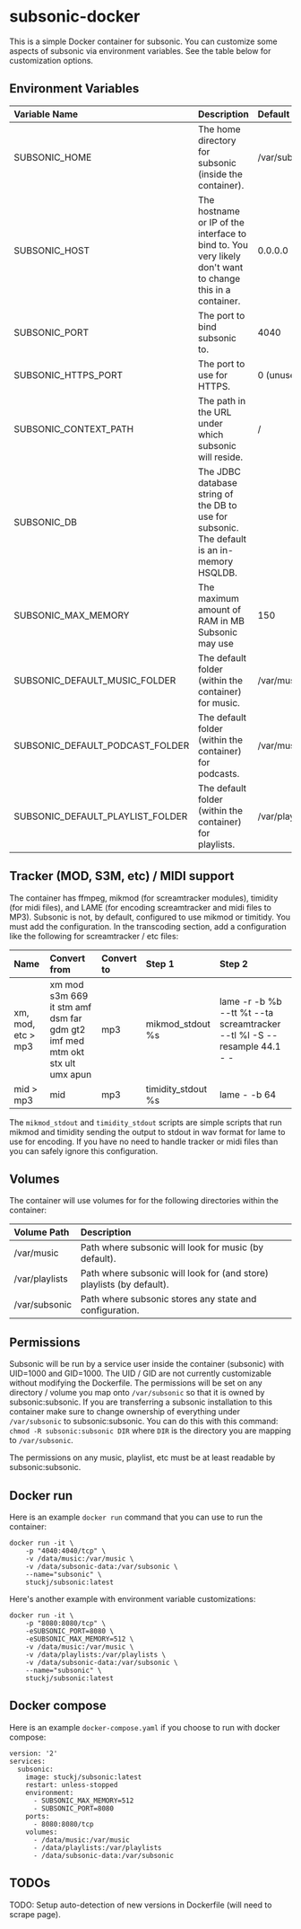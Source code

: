 # subsonic-docker

This is a simple Docker container for subsonic. You can customize some aspects of subsonic via environment
variables. See the table below for customization options.

## Environment Variables

| Variable Name                    | Description                                                                                               | Default Value      |
| :------------------------------- | :-------------------------------------------------------------------------------------------------------- | :----------------- |
| SUBSONIC_HOME                    | The home directory for subsonic (inside the container).                                                   | /var/subsonic      |
| SUBSONIC_HOST                    | The hostname or IP of the interface to bind to. You very likely don't want to change this in a container. | 0.0.0.0            |
| SUBSONIC_PORT                    | The port to bind subsonic to.                                                                             | 4040               |
| SUBSONIC_HTTPS_PORT              | The port to use for HTTPS.                                                                                | 0 (unused)         |
| SUBSONIC_CONTEXT_PATH            | The path in the URL under which subsonic will reside.                                                     | /                  |
| SUBSONIC_DB                      | The JDBC database string of the DB to use for subsonic. The default is an in-memory HSQLDB.               |                    |
| SUBSONIC_MAX_MEMORY              | The maximum amount of RAM in MB Subsonic may use                                                          | 150                |
| SUBSONIC_DEFAULT_MUSIC_FOLDER    | The default folder (within the container) for music.                                                      | /var/music         |
| SUBSONIC_DEFAULT_PODCAST_FOLDER  | The default folder (within the container) for podcasts.                                                   | /var/music/Podcast |
| SUBSONIC_DEFAULT_PLAYLIST_FOLDER | The default folder (within the container) for playlists.                                                  | /var/playlists     |

## Tracker (MOD, S3M, etc) / MIDI support

The container has ffmpeg, mikmod (for screamtracker modules), timidity (for midi files), and LAME (for encoding screamtracker and midi files to MP3).
Subsonic is not, by default, configured to use mikmod or timitidy. You must add the configuration. In the transcoding section, add a configuration like
the following for screamtracker / etc files:

| Name               | Convert from                                                               | Convert to | Step 1             | Step 2                                                                  |
| :----------------- | :------------------------------------------------------------------------- | :--------- | :----------------- | :---------------------------------------------------------------------- |
| xm, mod, etc > mp3 | xm mod s3m 669 it stm amf dsm far gdm gt2 imf med mtm okt stx ult umx apun | mp3        | mikmod_stdout %s   | lame -r -b %b --tt %t --ta screamtracker --tl %l -S --resample 44.1 - - |
| mid > mp3          | mid                                                                        | mp3        | timidity_stdout %s | lame - -b 64                                                            |

The `mikmod_stdout` and `timidity_stdout` scripts are simple scripts that run mikmod and timidity sending
the output to stdout in wav format for lame to use for encoding. If you have no need to handle tracker or
midi files than you can safely ignore this configuration.

## Volumes

The container will use volumes for for the following directories within the container:

| Volume Path    | Description |
| :------------- | :---------- |
| /var/music     | Path where subsonic will look for music (by default).                 |
| /var/playlists | Path where subsonic will look for (and store) playlists (by default). |
| /var/subsonic  | Path where subsonic stores any state and configuration.               |

## Permissions

Subsonic will be run by a service user inside the container (subsonic) with UID=1000 and GID=1000. The
UID / GID are not currently customizable without modifying the Dockerfile. The permissions will be set
on any directory / volume you map onto `/var/subsonic` so that it is owned by subsonic:subsonic. If you
are transferring a subsonic installation to this container make sure to change ownership of everything
under `/var/subsonic` to subsonic:subsonic. You can do this with this command: `chmod -R subsonic:subsonic DIR`
where `DIR` is the directory you are mapping to `/var/subsonic`.

The permissions on any music, playlist, etc must be at least readable by subsonic:subsonic.

## Docker run

Here is an example `docker run` command that you can use to run the container:

```
docker run -it \
    -p "4040:4040/tcp" \
    -v /data/music:/var/music \
    -v /data/subsonic-data:/var/subsonic \
    --name="subsonic" \
    stuckj/subsonic:latest
```

Here's another example with environment variable customizations:

```
docker run -it \
    -p "8080:8080/tcp" \
    -eSUBSONIC_PORT=8080 \
    -eSUBSONIC_MAX_MEMORY=512 \
    -v /data/music:/var/music \
    -v /data/playlists:/var/playlists \
    -v /data/subsonic-data:/var/subsonic \
    --name="subsonic" \
    stuckj/subsonic:latest
```

## Docker compose

Here is an example `docker-compose.yaml` if you choose to run with docker compose:

```
version: '2'
services:
  subsonic:
    image: stuckj/subsonic:latest
    restart: unless-stopped
    environment:
      - SUBSONIC_MAX_MEMORY=512
      - SUBSONIC_PORT=8080
    ports:
      - 8080:8080/tcp
    volumes:
      - /data/music:/var/music
      - /data/playlists:/var/playlists
      - /data/subsonic-data:/var/subsonic
```

## TODOs

TODO: Setup auto-detection of new versions in Dockerfile (will need to scrape page).